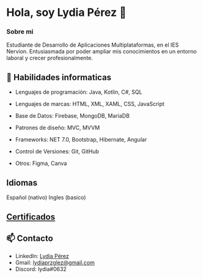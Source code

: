 # Hola, soy Lydia Pérez 👋

### Sobre mi

Estudiante de Desarrollo de
Aplicaciones Multiplataformas, en el IES Nervion. 
Entusiasmada por poder ampliar
mis conocimientos en un entorno
laboral y crecer profesionalmente.

## 🚀 Habilidades informaticas

- Lenguajes de programación: Java, Kotlin, C#, SQL
  
- Lenguajes de marcas: HTML,  XML, XAML, CSS, JavaScript
  
- Base de Datos: Firebase, MongoDB, MariaDB
  
- Patrones de diseño: MVC, MVVM
  
- Frameworks: NET 7.0, Bootstrap, Hibernate, Angular

- Control de Versiones: Git, GitHub
  
- Otros: Figma, Canva

## Idiomas
  Español (nativo)
  Ingles (basico)

## [Certificados](https://drive.google.com/drive/folders/18cb32gzK8bOTpsY58mT6LOi20tCdP7CM?usp=drive_link)

## 📫 Contacto

- LinkedIn: [Lydia Pérez](https://www.linkedin.com/in/lydia-perez-gonzalez-062564250/)
- Gmail: lydiaprzglez@gmail.com
- Discord: lydia#0632

